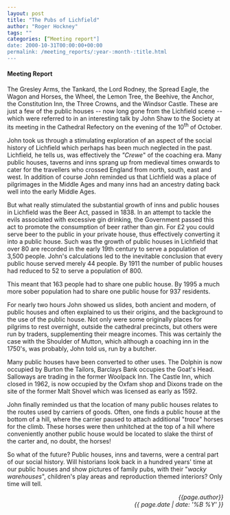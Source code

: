 ```yaml
---
layout: post
title: "The Pubs of Lichfield"
author: "Roger Hockney"
tags: ""
categories: [“Meeting report"]
date: 2000-10-31T00:00:00+00:00
permalink: /meeting_reports/:year-:month-:title.html
---
```

#### Meeting Report ####

The Gresley Arms, the Tankard, the Lord Rodney, the Spread Eagle, the Wagon and Horses, the Wheel, the Lemon Tree, the Beehive, the Anchor, the Constitution Inn, the Three Crowns, and the Windsor Castle. These are just a few of the public houses -- now long gone from the Lichfield scene -- which were referred to in an interesting talk by John Shaw to the Society at its meeting in the Cathedral Refectory on the evening of the 10<sup>th</sup> of October. 

John took us through a stimulating exploration of an aspect of the social history of Lichfield which perhaps has been much neglected in the past. Lichfield, he tells us, was effectively the *"Crewe*" of the coaching era. Many public houses, taverns and inns sprang up from medieval times onwards to cater for the travellers who crossed England from north, south, east and west. In addition of course John reminded us that Lichfield was a place of pilgrimages in the Middle Ages and many inns had an ancestry dating back well into the early Middle Ages. 

But what really stimulated the substantial growth of inns and public houses in Lichfield was the Beer Act, passed in 1838. In an attempt to tackle the evils associated with excessive gin drinking, the Government passed this act to promote the consumption of beer rather than gin. For £2 you could serve beer to the public in your private house, thus effectively converting it into a public house. Such was the growth of public houses in Lichfield that over 80 are recorded in the early 19th century to serve a population of 3,500 people. John's calculations led to the inevitable conclusion that every public house served merely 44 people. By 1911 the number of public houses had reduced to 52 to serve a population of 800. 

This meant that 163 people had to share one public house. By 1995 a much more sober population had to share one public house for 937 residents. 

For nearly two hours John showed us slides, both ancient and modern, of public houses and often explained to us their origins, and the background to the use of the public house. Not only were some originally places for pilgrims to rest overnight, outside the cathedral precincts, but others were run by traders, supplementing their meagre incomes. This was certainly the case with the Shoulder of Mutton, which although a coaching inn in the 1750's, was probably, John told us, run by a butcher. 

Many public houses have been converted to other uses. The Dolphin is now occupied by Burton the Tailors, Barclays Bank occupies the Goat's Head. Salloways are trading in the former Woolpack Inn. The Castle Inn, which closed in 1962, is now occupied by the Oxfam shop and Dixons trade on the site of the former Malt Shovel which was licensed as early as 1592. 

John finally reminded us that the location of many public houses relates to the routes used by carriers of goods. Often, one finds a public house at the bottom of a hill, where the carrier paused to attach additional "*trace*" horses for the climb. These horses were then unhitched at the top of a hill where conveniently another public house would be located to slake the thirst of the carter and, no doubt, the horses! 

So what of the future? Public houses, inns and taverns, were a central part of our social history. Will historians look back in a hundred years' time at our public houses and show pictures of family pubs, with their "*wacky warehouses*", children's play areas and reproduction themed interiors? Only time will tell. 

<p align="right"><i> {{page.author}} <br> {{ page.date | date: '%B %Y' }} </i></p>
